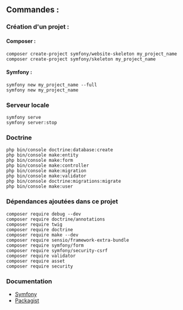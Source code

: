 ## Commandes :

### Création d'un projet :

#### Composer :
```
composer create-project symfony/website-skeleton my_project_name
composer create-project symfony/skeleton my_project_name
```

#### Symfony :
```
symfony new my_project_name --full
symfony new my_project_name
```

### Serveur locale
```
symfony serve
symfony server:stop
```

### Doctrine
```
php bin/console doctrine:database:create
php bin/console make:entity
php bin/console make:form
php bin/console make:controller
php bin/console make:migration
php bin/console make:validator
php bin/console doctrine:migrations:migrate
php bin/console make:user
```

### Dépendances ajoutées dans ce projet
```
composer require debug --dev
composer require doctrine/annotations
composer require twig
composer require doctrine
composer require make --dev
composer require sensio/framework-extra-bundle
composer require symfony/form
composer require symfony/security-csrf
composer require validator
composer require asset
composer require security
```

### Documentation
- [Symfony](https://symfony.com/doc/current/index.html)
- [Packagist](https://packagist.org/)
